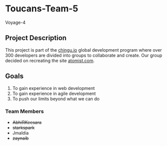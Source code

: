 # Toucans-Team-5
Voyage-4

## Project Description
This project is part of the [chingu.io](chingu.io) global development program where over 300 developers are divided into groups to collaborate and create. Our group decided on recreating the site [atomist.com](atomist.com). 

## Goals
1. To gain experience in web development
2. To gain experience in agile development
3. To push our limits beyond what we can do

### Team Members

* ~~AbhiRKeesara~~
* ~~starkspark~~
* Jmaldia 
* ~~zaynaib~~

